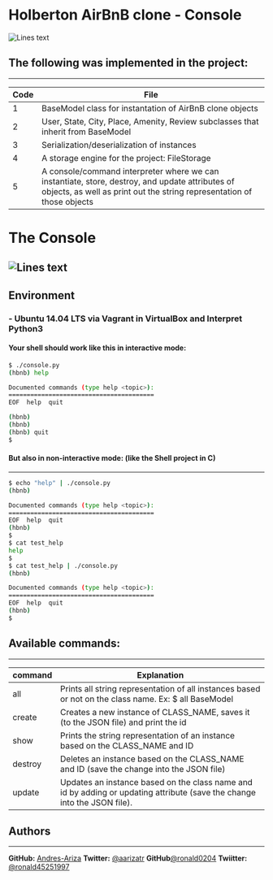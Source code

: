 # **Holberton** AirBnB clone - Console
![Lines text](https://pbs.twimg.com/media/El6vk5xW0AUJNY4?format=png&name=4096x4096)

## The following was implemented in the project:

---
| Code | File |
| ------ | ------ |
| 1 | BaseModel class for instantation of AirBnB clone objects |
| 2 | User, State, City, Place, Amenity, Review subclasses that inherit from BaseModel |
| 3 | Serialization/deserialization of instances |
| 4 | A storage engine for the project: FileStorage |
| 5 | A console/command interpreter where we can instantiate, store, destroy, and update attributes of objects, as well as print out the string representation of those objects |

# The Console
![Lines text](https://pbs.twimg.com/media/El6v2qRXgAEykYU?format=jpg&name=large)
---
## Environment
### - Ubuntu 14.04 LTS via Vagrant in VirtualBox and Interpret Python3
#### Your shell should work like this in interactive mode:
```sh
$ ./console.py
(hbnb) help

Documented commands (type help <topic>):
========================================
EOF  help  quit

(hbnb) 
(hbnb) 
(hbnb) quit
$
```

#### But also in non-interactive mode: (like the Shell project in C)
---
```sh
$ echo "help" | ./console.py
(hbnb)

Documented commands (type help <topic>):
========================================
EOF  help  quit
(hbnb)
$
$ cat test_help
help
$
$ cat test_help | ./console.py
(hbnb)

Documented commands (type help <topic>):
========================================
EOF  help  quit
(hbnb)
$
```

## Available commands:
---
| command | Explanation |
| ------ | ------ |
| all | Prints all string representation of all instances based or not on the class name. Ex: $ all BaseModel |
| create |Creates a new instance of CLASS_NAME, saves it (to the JSON file) and print the id |
| show | Prints the string representation of an instance based on the CLASS_NAME and ID |
| destroy | Deletes an instance based on the CLASS_NAME and ID (save the change into the JSON file) |
| update | Updates an instance based on the class name and id by adding or updating attribute (save the change into the JSON file). |

## Authors
---
 **GitHub:** [Andres-Ariza](https://github.com/aarizat)
 **Twitter:** [@aarizatr](https://twitter.com/aarizatr)
 **GitHub**[@ronald0204](https://github.com/ronald0204)
 **Twiitter:** [@ronald45251997](https://twitter.com/ronald45251997)